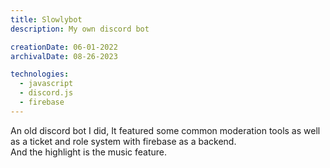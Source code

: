 ```yaml
---
title: Slowlybot
description: My own discord bot

creationDate: 06-01-2022
archivalDate: 08-26-2023

technologies:
  - javascript
  - discord.js
  - firebase
---
```


An old discord bot I did, It featured some common moderation tools as well as a ticket and role system with firebase as a backend.  
And the highlight is the music feature.
